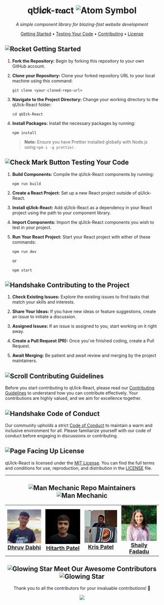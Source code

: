 <h1 align="center">qᏌ𝕚𝒄k-𝖗𝔢𝒂ct <img src="https://raw.githubusercontent.com/Tarikul-Islam-Anik/Animated-Fluent-Emojis/master/Emojis/Symbols/Atom%20Symbol.png" alt="Atom Symbol" width="30" height="30" /></h1>

<p align="center">
  <em>A simple component library for blazing-fast website development</em>
</p>

<p align="center">
  <a href="#getting-started">Getting Started</a> •
  <a href="#testing-your-code">Testing Your Code</a> •
  <a href="#contributing-to-the-project">Contributing</a> •
  <a href="#license">License</a>
</p>

## <img src="https://raw.githubusercontent.com/Tarikul-Islam-Anik/Animated-Fluent-Emojis/master/Emojis/Travel%20and%20places/Rocket.png" alt="Rocket" width="25" height="25" /> Getting Started

1. **Fork the Repository:** Begin by forking this repository to your own GitHub account.

2. **Clone your Repository:** Clone your forked repository URL to your local machine using this command:

    ```
    git clone <your-cloned-repo-url>
    ```

3. **Navigate to the Project Directory:** Change your working directory to the qUIck-React folder:

    ```
    cd qUIck-React
    ```

4. **Install Packages:** Install the necessary packages by running:

    ```
    npm install
    ```

    > **Note:** Ensure you have Prettier installed globally with Node.js using `npm i -g prettier`.

## <img src="https://raw.githubusercontent.com/Tarikul-Islam-Anik/Animated-Fluent-Emojis/master/Emojis/Symbols/Check%20Mark%20Button.png" alt="Check Mark Button" width="25" height="25" /> Testing Your Code

1. **Build Components:** Compile the qUIck-React components by running:

    ```
    npm run build
    ```

2. **Create a React Project:** Set up a new React project outside of qUIck-React.

3. **Install qUIck-React:** Add qUIck-React as a dependency in your React project using the path to your component library.

4. **Import Components:** Import the qUIck-React components you wish to test in your project.

5. **Run Your React Project:** Start your React project with either of these commands:
    ```
    npm run dev
    ```
    or
    ```
    npm start
    ```

## <img src="https://raw.githubusercontent.com/Tarikul-Islam-Anik/Animated-Fluent-Emojis/master/Emojis/Hand%20gestures/Handshake.png" alt="Handshake" width="25" height="25" /> Contributing to the Project

1. **Check Existing Issues:** Explore the existing issues to find tasks that match your skills and interests.

2. **Share Your Ideas:** If you have new ideas or feature suggestions, create an issue to initiate a discussion.

3. **Assigned Issues:** If an issue is assigned to you, start working on it right away.

4. **Create a Pull Request (PR):** Once you've finished coding, create a Pull Request.

5. **Await Merging:** Be patient and await review and merging by the project maintainers.

## <img src="https://raw.githubusercontent.com/Tarikul-Islam-Anik/Animated-Fluent-Emojis/master/Emojis/Objects/Scroll.png" alt="Scroll" width="25" height="25" /> Contributing Guidelines

Before you start contributing to qUIck-React, please read our [Contributing Guidelines](./.github/CONTRIBUTING_GUIDELINE.md) to understand how you can contribute effectively. Your contributions are
highly valued, and we aim for excellence together.

##  <img src="https://raw.githubusercontent.com/Tarikul-Islam-Anik/Animated-Fluent-Emojis/master/Emojis/Hand%20gestures/Handshake.png" alt="Handshake" width="25" height="25" /> Code of Conduct

Our community upholds a strict [Code of Conduct](./.github/CODE_OF_CONDUCT.md) to maintain a warm and inclusive environment for all. Please familiarize yourself with our code of conduct before
engaging in discussions or contributing.

## <img src="https://raw.githubusercontent.com/Tarikul-Islam-Anik/Animated-Fluent-Emojis/master/Emojis/Objects/Page%20Facing%20Up.png" alt="Page Facing Up" width="25" height="25" /> License

qUIck-React is licensed under the [MIT License](https://opensource.org/licenses/MIT). You can find the full terms and conditions for use, reproduction, and distribution in the [LICENSE](./LICENSE)
file.

---

<h2 align="center"> <img src="https://raw.githubusercontent.com/Tarikul-Islam-Anik/Animated-Fluent-Emojis/master/Emojis/People/Man%20Mechanic.png" alt="Man Mechanic" width="25" height="25" /> Repo Maintainers <img src="https://raw.githubusercontent.com/Tarikul-Islam-Anik/Animated-Fluent-Emojis/master/Emojis/People/Man%20Mechanic.png" alt="Man Mechanic" width="25" height="25" /></h2>
<table align="center">
  <tr>
    <td align="center"><a href="https://github.com/dhruvdabhi101"><img src="images/dhruv.jpg" width="150px;" alt="Dhruv Dabhi"/><br /><span style="font-size: 18px;"><b>Dhruv Dabhi</b></span></a></td>
    <td align="center"><a href="https://github.com/patelhitarth08"><img src="images/hitarth1.jpg" width="150px;" alt="Hitarth Patel"/><br /><span style="font-size: 18px;"><b>Hitarth Patel</b></span></a></td>
    <td align="center"><a href="https://github.com/Kris0011"><img src="images/kris.jpg" width="150px;" alt="Kris Patel"/><br /><span style="font-size: 18px;"><b>Kris Patel</b></span></a></td>
    <td align="center"><a href="https://github.com/shailifadadu"><img src="images/shaily1.jpg" width="150px;" alt="Shaily Fadadu"/><br /><span style="font-size: 18px;"><b>Shaily Fadadu</b></span></a></td>
  </tr>
</table>

<h2 align="center"><img src="https://raw.githubusercontent.com/Tarikul-Islam-Anik/Animated-Fluent-Emojis/master/Emojis/Travel%20and%20places/Glowing%20Star.png" alt="Glowing Star" width="25" height="25" /> Meet Our Awesome Contributors <img src="https://raw.githubusercontent.com/Tarikul-Islam-Anik/Animated-Fluent-Emojis/master/Emojis/Travel%20and%20places/Glowing%20Star.png" alt="Glowing Star" width="25" height="25" /></h2>
<p align="center">
  Thank you to all the contributors for your invaluable contributions! 🎉
</p>

<p align="center">
  <a href="https://github.com/dhruvdabhi101/qUIck-react/graphs/contributors">
  <img src="https://contrib.rocks/image?repo=dhruvdabhi101/qUIck-react" />
</a>

<!-- Made with [contrib.rocks](https://contrib.rocks). -->
</p>
